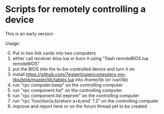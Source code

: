 # Scripts for remotely controlling a device

This is an early version

Usage:

0) Put in two link cards into two computers
1) either call receiver-bios.lua or burn it using "flash remoteBIOS.lua remoteBIOS"
2) put the BIOS into the to-be-controlled device and turn it on
3) install https://github.com/7eggert/opencomputers-my-libs/blob/master/lib/tablex.lua
   into /home/lib (or /usr/lib)
4) run "rpc computer.beep" on the controlling computer
5) run "rpc component.list" on the controlling computer
5) run "rpc component.list eeprom" on the controlling computer
6) run "rpc 'function(a,b)return a+b;end' 1 2" on the controlling computer
7) improve and report here or on the forum thread yet to be created
